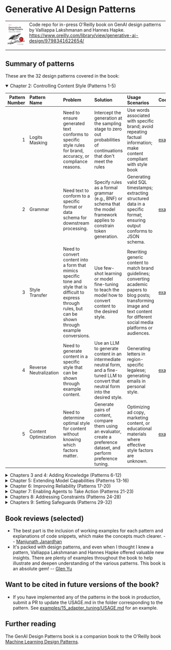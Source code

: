 # Generative AI Design Patterns
|    |    |
| -- | -- |
| <a href="https://www.oreilly.com/library/view/generative-ai-design/9798341622654/"><img src="diagrams/cover.png" width="500"></a> | Code repo for in-press O'Reilly book on GenAI design patterns by Valliappa Lakshmanan and Hannes Hapke. https://www.oreilly.com/library/view/generative-ai-design/9798341622654/ <br/><br/> 

## Summary of patterns
These are the 32 design patterns covered in the book:

<details open>
<summary>Chapter 2: Controlling Content Style (Patterns 1-5)</summary>

| Pattern Number | Pattern Name | Problem | Solution | Usage Scenarios | Code Example |
| -------------: | :----------- | :------ | :------- | :-------------- | :----------- |
| 1 | Logits Masking | Need to ensure generated text conforms to specific style rules for brand, accuracy, or compliance reasons. | Intercept the generation at the sampling stage to zero out probabilities of continuations that don't meet the rules | Use words associated with specific brand; avoid repeating factual information; make content compliant with style book | [examples/01_logits_masking](examples/01_logits_masking)|
| 2 | Grammar | Need text to conform to a specific format or data schema for downstream processing. | Specify rules as a formal grammar (e.g., BNF) or schema that the model framework applies to constrain token generation. | Generating valid SQL timestamps; extracting structured data in a specific format; ensuring output conforms to JSON schema. | [examples/02_grammar](examples/02_grammar) |
| 3 | Style Transfer | Need to convert content into a form that mimics specific tone and style that is difficult to express through rules, but can be shown through example conversions. | Use few-shot learning or model fine-tuning to teach the model how to convert content to the desired style. | Rewriting generic content to match brand guidelines; converting academic papers to blog posts; transforming image and text content for different social media platforms or audiences. | [examples/03_style_transfer](examples/03_style_transfer) |
| 4 | Reverse Neutralization | Need to generate content in a specific style that can be shown through example content. | Use an LLM to generate content in an intermediate neutral form, and a fine-tuned LLM to convert that neutral form into the desired style. | Generating letters in region-specific legalese; generating emails in personal style. | [examples/04_reverse_neutralization](examples/04_reverse_neutralization) |
| 5 | Content Optimization | Need to determine optimal style for content without knowing which factors matter. | Generate pairs of content, compare them using an evaluator, create a preference dataset, and perform preference tuning. | Optimizing ad copy, marketing content, or educational materials where effective style factors are unknown. | [examples/05_content_optimization](examples/05_content_optimization) |

</details>

<details>
<summary>Chapters 3 and 4: Adding Knowledge (Patterns 6-12) </summary>
  
| Pattern Number | Pattern Name | Problem | Solution | Usage Scenarios | Code Example |
| -------------: | :----------- | :------ | :------- | :-------------- | :----------- |
| 6 | Basic RAG | Knowledge cutoff, confidential data, and hallucinations pose problems for zero-shot generation by LLMs. | Ground the response generated by the LLM by adding relevant information from a knowledge base into the prompt context. | The applications of RAG are constantly expanding as the technology evolves. | [examples/06_basic_rag](examples/06_basic_rag) |
| 7 | Semantic Indexing | Traditional keyword indexing/lookup approaches fail when documents get more complex, contain different media types like images or tables, or bridge multiple domains. | Use embeddings to capture the meaning of texts, images, and other media types. Find relevant chunks by comparing the embedding of the chunk to that of the query. | | [examples/07_semantic_indexing](examples/07_semantic_indexing) |
| 8 | Indexing at Scale | Dealing with outdated or contradictory information in your knowledge base. | Using metadata, query filtering, and result reranking. | | [examples/08_indexing_at_scale](examples/08_indexing_at_scale) |
| 9 | Index-aware Retrieval | Comparing questions to chunks is problematic because the question itself will not appear in the knowledge base, may use synonyms or jargon, or may require holistic interpretation. | Hypothetical answers, query expansion, hybrid search, GraphRAG | | [examples/09_index_aware_retrieval](examples/09_index_aware_retrieval) |
| 10 | Node Postprocessing | Irrelevant content, ambiguous entities, generic answers. | Reranking offer the ability to bring in a lot of other neat ideas: hybrid search, query expansion, filtering, contextual compression, disambiguation, personalization | | [examples/10_node_postprocessing](examples/10_node_postprocessing) |
| 11 | Trustworthy Generation | How to retain users’ trust given that there is no way to completely avoid errors. | Out-of-domain detection, citations, guardrails, human feedback, corrective RAG, UX design can all help. | | [examples/11_trustworthy_generation](examples/11_trustworthy_generation) |
| 12 | Deep Search | RAG systems are less effective for complex information retrieval tasks because of context window constraints, query ambiguity, information verification, shallow reasoning, and multi-hop query challenges. | Iterative process of searching, reading, and reasoning to provide comprehensive answers to complex queries. | | [examples/12_deep_search](examples/12_deep_search) |

</details>

<details>
<summary>Chapter 5: Extending Model Capabilities (Patterns 13-16) </summary>
  
| Pattern Number | Pattern Name | Problem | Solution | Usage Scenarios | Code Example |
| -------------: | :----------- | :------ | :------- | :-------------- | :----------- |
| 13 | Chain of Thought (CoT) | Foundational models often struggle with multi-step reasoning tasks, leading to incorrect or fabricated answers. | CoT prompts the model to break down complex problems into intermediate reasoning steps before providing the final answer. | Complex mathematical problems, logical deductions, and sequential reasoning tasks where step-by-step thinking is required. | [examples/13_chain_of_thought](examples/13_chain_of_thought) |
| 14 | Tree of Thoughts (ToT) | Many strategic or logical tasks cannot be solved by a single linear reasoning path, requiring exploration of multiple alternatives. | ToT treats problem-solving as a tree search, generating multiple reasoning paths, evaluating them, and backtracking as needed | Complex tasks involving strategic thinking, planning, or creative writing that require exploring multiple solution paths. | [examples/14_tree_of_thoughts](examples/14_tree_of_thoughts) |
| 15 | Adapter Tuning | Fully fine-tuning large foundational models for specialized tasks is computationally expensive and requires significant data.nt. | Adapter Tuning trains small add-on neural network layers, leaving the original model weights frozen, making it efficient for specialized adaptation. | Adapting models for specific tasks like classification, summarization, or specialized chatbots with a small (100-10k) dataset of examples. | [examples/15_adapter_tuning](examples/15_adapter_tuning) |
| 16 | Evol-Instruct | Creating high-quality datasets for instruction tuning models on new and complex enterprise tasks is difficult and time-consuming. | Evol-Instruct efficiently generates instruction-tuning datasets by evolving instructions through multiple iterations of LLM-generated tasks and answers. | Teaching models new, domain-specific tasks that are not covered by their pre-training data, particularly in enterprise settings. | [examples/16_evol_instruct](examples/16_evol_instruct) |

</details>

<details>
<summary>Chapter 6: Improving Reliability (Patterns 17-20) </summary>

| Pattern Number | Pattern Name | Problem | Solution | Usage Scenarios | Code Example |
| -------------: | :----------- | :------ | :------- | :-------------- | :----------- |  
| 17 | LLM-as-Judge | Evaluation of GenAI capabilities is hard because the tasks that GenAI performs are open-ended. | Provide detailed, multi-dimensional feedback that can be used to compare models, track improvements, and guide further development. | Evaluation is core to many of the other patterns and to building AI applications effectively. | [examples/17_llm_as_judge](examples/17_llm_as_judge) |
| 18 | Reflection | How to get the LLM to correct an earlier response in response to feedback or criticism. | The feedback is used to modify the prompt that is sent to the LLM a second time. | Reliable performance in most complex tasks where the approach can not be predetermined. | [examples/18_reflection](examples/18_reflection) |
| 19 | Dependency Injection | Need to independently develop and test each component of an LLM chain. | When you build chains of LLM calls, build them such that it is easy to inject a mock implementation to replace any step of the chain. | In any situation where you chain LLM calls or use external tools. | [examples/19_dependency_injection](examples/19_dependency_injection) |
| 20 | Prompt Optimization | Need to easily update prompts when dependencies change to maintain level of performance | Systematically set the prompts used in a GenAI pipeline by optimizing them on a dataset of examples | In any situation where you have to reduce the maintenance overhead associated with LLM version changes (and other dependencies). | [examples/20_prompt_optimiation](examples/20_prompt_optimization) |

</details>

<details>
<summary>Chapter 7: Enabling Agents to Take Action (Patterns 21-23) </summary>

| Pattern Number | Pattern Name | Problem | Solution | Usage Scenarios | Code Example |
| -------------: | :----------- | :------ | :------- | :-------------- | :----------- |  
| 21 | Tool Calling | How can you bridge the LLM and a software API so that the LLM is able to invoke the API and get the job done? | The LLM emits special tokens when it determines that a function needs to be called and also emits the parameters to pass to that function. A client-side postprocessor invokes the function with those parameters, and sends the results back to the LLM. The LLM incorporates the function results in its response. | Whenever you want the LLM to not just state the steps needed, but to execute those steps. Also allows you to incorporate up-to-date knowledge from real-time sources, connect to transactional enterprise systems, perform calculations, and use optimization solvers. | [examples/21_tool_calling](examples/21_tool_calling) |
| 22 | Code Execution | You have a software system that can do the task, but invoking it involves a DSL. | LLMs generate code that is then executed by an external system. | Creating graphs, annotating images, updating databases. | [examples/22_code_execution](examples/22_code_execution) |
| 23 | Multi-agent Collaboration | Handle multi-step tasks that require different tools, maintain content over extended interactions, evaluate situations and take appropriate actions without human intervention, and adapt to user preferences. | Multi-agent architectures allow you to solve real-world problems using specialized single-purpose agents and organizing them in ways that mimic human organizational structures. | Complex reasoning, multi-step problem solving, collaborative content creation, adversarial verification, specialized domain integration, self-improving systems | [examples/23_multi_agent](examples/23_multi_agent) |
    
</details>

<details>
<summary>Chapters 8: Addressing Constraints (Patterns 24-28) </summary>

| Pattern Number | Pattern Name               | Problem                                                                                                                   | Solution                                                                                                                                                                                                                                                                     | Usage Scenarios                                                                                                                           | Code Example                                                             |
| -------------: |:---------------------------|:--------------------------------------------------------------------------------------------------------------------------|:-----------------------------------------------------------------------------------------------------------------------------------------------------------------------------------------------------------------------------------------------------------------------------|:------------------------------------------------------------------------------------------------------------------------------------------|:-------------------------------------------------------------------------|
| 24 | Small Language Model (SLM) | The foundational model you are using is introducing too much latency or cost.                                             | Use a small foundational model to fit within cost and latency constraints without compromising unduly on quality by employing quantization (reduce precision of model parameters), distillation (narrow knowledge scope), or speculative coding (backstop with larger model) | Narrow-scoped knowledge applications, cost reduction, edge device deployment, faster inference requirements, GPU-constrained environments | [examples/24_small_language_model](examples/24_small_language_model)     |
| 25 | Prompt Caching             | User requests follow patterns with repeated queries. Recomputing the same responses wastes resources and increases costs. | Reuse previously generated responses (in the case of client-side caching) and/or model internal states (in the case of server-side caching) for the same or similar prompts. The similarity can be based on prompt meaning (semantic cache) or overlap (prefix caching).     | Applications with repeated queries, cost optimization, interactive applications requiring fast responses, multi-tenant systems            | [examples/25_prompt_caching](examples/25_prompt_caching)                 |
| 26 | Inference Optimization     | Self-hosting LLMs brings with it GPU constraints and hardware utilization challenges. Real-time applications need faster response times. | Improves the efficiency of model inference by employing continuous batching (requests are pulled from a queue and slotted into GPU cores as soon as they become available), speculative decoding (efficiently compute the next set of tokens whenever the smaller model is able to do so, backstopping this with a large model), and/or prompt compression (preprocess prompts to make them shorter). | Self-hosted LLM deployments, real-time applications, GPU memory-constrained environments, high-throughput serving scenarios               | [examples/26_inference_optimization](examples/26_inference_optimization) |
| 27 | Degradation Testing        |  Need metrics to help identify when service quality degrades and the constraint under which the application is bounded. | A set of core metrics — Time-to-First-Token (TTFT), End-to-End Request Latency (EERL), Tokens per Second (TPS) — and a variety of scalability and resilience metrics can help identify degradation of service quality; targeted interventions can help improve specific metrics. | Pre-production testing, performance validation, bottleneck identification, capacity planning, ongoing monitoring and optimization.        | [examples/27_degradation_testing](examples/27_degradation_testing)       |
| 28 | Long-Term Memory | LLM applications need to simulate memory of past interactions by prepending relevant history to each prompt, but this approach can become costly and inefficient with long conversations due to context window limitations. | LLM applications use various types of memory – working, episodic, procedural, and semantic – to maintain context, recall past interactions, personalize responses, and retain key facts, respectively. | Chatbots, multi-step workflows, personalization, processing large documents | [examples/28_long_term_memory](examples/28_long_term_memory)             |

</details>
<details>
<summary>Chapters 9: Setting Safeguards (Patterns 29-32) </summary>

| Pattern Number | Pattern Name | Problem | Solution | Usage Scenarios | Code Example                                                       |
|---------------:| :----------- | :------ | :------- | :-------------- |:-------------------------------------------------------------------|
|             29 | Template Generation | The risk of sending content without human review is very high, but human review will not scale to the volume of communications. | Pregenerate templates that are reviewed beforehand. Inference time requires only deterministic string replacement, and is therefore safe to directly send to consumers. | Personalized communications in business to consumer settings. | [examples/29_template_generation](examples/29_template_generation) |
|             30 | Assembled Reformat | Content needs to be presented in an appealing way, but the risk posed by dynamically generated content is too high. | Reduce the risk of inaccurate or hallucinated content by separating out the task of content creation into two low-risk steps — first, assembling data in low-risk ways and second, formatting the content based on that data. | Situations where accurate content needs to be presented in appealing ways, such as in product catalogs. | [examples/30_assembled_reformat](examples/30_assembled_reformat)   |
|             31 | Self-Check | Identify potential hallucinations cost-effectively | Use token probabilities to detect hallucination in LLM responses | In any situation where factual (as opposed to creative) responses are needed. | [examples/31_self_check](examples/31_self_check)                   |
|             32 | Guardails |  Require safeguards for security, data privacy, content moderation, hallucination, and alignment to ensure that AI applications operate within ethical, legal, and functional parameters. | Wrap the LLM calls with a layer of code that preprocesses the information going into the model and/or post-processes the output of the model. Knowledge retrieval and tool use will also need to be protected. | Anytime your application could be subject to attacks by malicious adversaries. | [examples/32_guardrails](examples/32_guardrails)                   |

</details>

## Book reviews (selected)
* The best part is the inclusion of working examples for each pattern and explanations of code snippets, which make the concepts much clearer. -- [Manjunath Janardhan](https://www.linkedin.com/feed/update/urn:li:activity:7353459829518008321/)
* It's packed with design patterns, and even when I thought I knew a pattern, Valliappa Lakshmanan and Hannes Hapke offered valuable new insights. There are plenty of examples throughout the book to help illustrate and deepen understanding of the various patterns. This book is an absolute gem! -- [Glen Yu](https://www.linkedin.com/posts/glenyu_generative-ai-design-patterns-activity-7334304958369996801-1DVp)

## Want to be cited in future versions of the book?
* If you have implemented any of the patterns in the book in production, submit a PR to update the USAGE.md in the folder corresponding to the pattern.
See [examples/15_adapter_tuning/USAGE.md](examples/15_adapter_tuning/USAGE.md) for an example.

## Further reading
The GenAI Design Patterns book is a companion book to the O'Reilly book [Machine Learning Design Patterns](https://www.amazon.com/Machine-Learning-Design-Patterns-Preparation/dp/1098115783).
